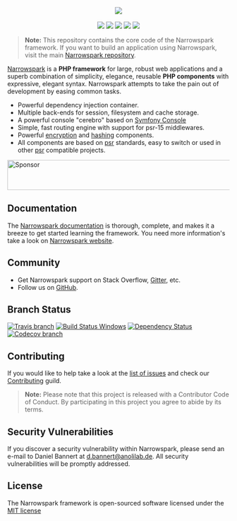 <p align="center">
    <a href="https://narrowspark.com" target="_blank">
        <img src="http://narrowspark.com/narrowspark-with-name.svg">
    </a>
    <br>
    <br>
    <a href="https://github.com/narrowspark/framework/releases"><img src="https://img.shields.io/packagist/v/narrowspark/framework.svg?style=flat-square"></a>
    <a href="https://php.net/"><img src="https://img.shields.io/badge/php-%5E7.2.0-8892BF.svg?style=flat-square"></a>
    <a href="https://codecov.io/gh/narrowspark/framework"><img src="https://img.shields.io/codecov/c/github/narrowspark/framework/master.svg?style=flat-square"></a>
    <a href="https://gitter.im/narrowspark/framework"><img src="https://img.shields.io/gitter/room/nwjs/nw.js.svg?style=flat-square"></a>
    <a href="http://opensource.org/licenses/MIT"><img src="https://img.shields.io/badge/license-MIT-brightgreen.svg?style=flat-square"></a>
</p>

> **Note:** This repository contains the core code of the Narrowspark framework. If you want to build an application using Narrowspark, visit the main [Narrowspark repository][2].

[Narrowspark][1] is a **PHP framework** for large, robust web applications and a superb combination of simplicity, elegance, reusable **PHP components** with expressive, elegant syntax. Narrowspark attempts to take the pain out of development by easing common tasks.

* Powerful dependency injection container.
* Multiple back-ends for session, filesystem and cache storage.
* A powerful console "cerebro" based on [Symfony Console][5]
* Simple, fast routing engine with support for psr-15 middlewares.
* Powerful [encryption][7] and [hashing][8] components.
* All components are based on [psr][9] standards, easy to switch or used in other [psr][9] compatible projects.

<a target='_blank' rel='nofollow' href='https://app.codesponsor.io/link/acKmSTrBUtXoZTrszJvCgLgw/narrowspark/framework'>
  <img alt='Sponsor' width='888' height='68' src='https://app.codesponsor.io/embed/acKmSTrBUtXoZTrszJvCgLgw/narrowspark/framework.svg' />
</a>

Documentation
-------------

The [Narrowspark documentation][6] is thorough, complete, and makes it a breeze to get started learning the framework.
You need more information's take a look on [Narrowspark website][1].

Community
------------

* Get Narrowspark support on Stack Overflow, [Gitter][3], etc.
* Follow us on [GitHub][4].

Branch Status
------------
[![Travis branch](https://img.shields.io/travis/narrowspark/framework/master.svg?style=flat-square)](https://travis-ci.org/narrowspark/framework)
[![Build Status Windows](https://ci.appveyor.com/api/projects/status/3b6tj7k31f4d4l9q/branch/master)](https://ci.appveyor.com/project/prisis/framework/branch/master)
[![Dependency Status](https://www.versioneye.com/user/projects/58c7f7087a795400457c51ee/badge.svg?style=flat-square)](https://www.versioneye.com/user/projects/58c7f7087a795400457c51ee)
[![Codecov branch](https://img.shields.io/codecov/c/github/narrowspark/framework/master.svg?style=flat-square)](https://codecov.io/gh/narrowspark/framework/branch/master)

Contributing
------------

If you would like to help take a look at the [list of issues](http://github.com/narrowspark/framework/issues) and check our [Contributing](CONTRIBUTING.md) guild.

> **Note:** Please note that this project is released with a Contributor Code of Conduct. By participating in this project you agree to abide by its terms.

Security Vulnerabilities
---------------

If you discover a security vulnerability within Narrowspark, please send an e-mail to Daniel Bannert at d.bannert@anolilab.de. All security vulnerabilities will be promptly addressed.

License
---------------

The Narrowspark framework is open-sourced software licensed under the [MIT license](http://opensource.org/licenses/MIT)

[1]: https://narrowspark.com
[2]: https://github.com/narrowspark/narrowspark
[3]: https://gitter.im/narrowspark/framework?utm_source=badge&utm_medium=badge&utm_campaign=pr-badge
[4]: https://github.com/narrowspark
[5]: https://symfony.com/doc/current/components/console.html
[6]: https://narrowspark.com/docs
[7]: https://github.com/defuse/php-encryption
[8]: https://github.com/paragonie/password_lock
[9]: http://www.php-fig.org/psr/
